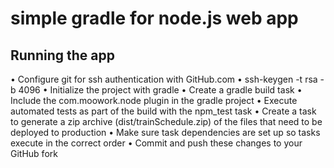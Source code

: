 # simple gradle for node.js web app


## Running the app

•	Configure git for ssh authentication with GitHub.com
•	ssh-keygen -t rsa -b 4096
•	Initialize the project with gradle
•	Create a gradle build task
•	Include the com.moowork.node plugin in the gradle project
•	Execute automated tests as part of the build with the npm_test task
•	Create a task to generate a zip archive (dist/trainSchedule.zip) of the files that need to be deployed to production
•	Make sure task dependencies are set up so tasks execute in the correct order
•	Commit and push these changes to your GitHub fork
